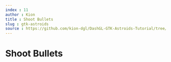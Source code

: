 ```yaml
---
index : 11
author : Kion
title : Shoot Bullets
slug : gtk-astroids
source : https://github.com/kion-dgl/DashGL-GTK-Astroids-Tutorial/tree/master/11_Shoot_Bullets
---
```

# Shoot Bullets
